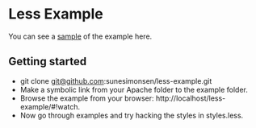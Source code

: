 Less Example
============

You can see a [sample](http://sunesimonsen.github.com/less-example/) of the example here.

Getting started
---------------

* git clone git@github.com:sunesimonsen/less-example.git
* Make a symbolic link from your Apache folder to the example folder.
* Browse the example from your browser: http://localhost/less-example/#!watch.
* Now go through examples and try hacking the styles in styles.less.

